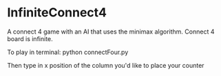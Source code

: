 # InfiniteConnect4

A connect 4 game with an AI that uses the minimax algorithm. Connect 4 board is infinite.

To play in terminal:
python connectFour.py

Then type in x position of the column you'd like to place your counter

